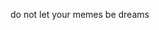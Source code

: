 do
  not
      let
          your
              memes
                    be
                       dreams
